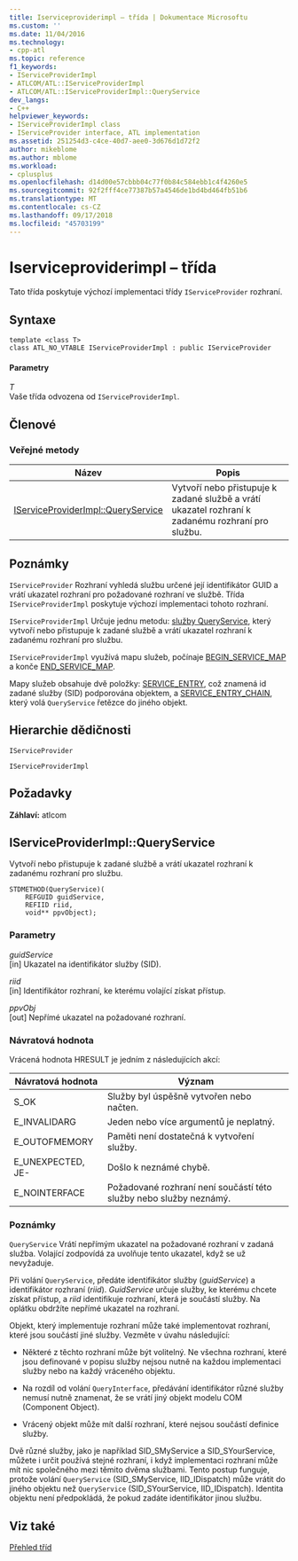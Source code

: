 ```yaml
---
title: Iserviceproviderimpl – třída | Dokumentace Microsoftu
ms.custom: ''
ms.date: 11/04/2016
ms.technology:
- cpp-atl
ms.topic: reference
f1_keywords:
- IServiceProviderImpl
- ATLCOM/ATL::IServiceProviderImpl
- ATLCOM/ATL::IServiceProviderImpl::QueryService
dev_langs:
- C++
helpviewer_keywords:
- IServiceProviderImpl class
- IServiceProvider interface, ATL implementation
ms.assetid: 251254d3-c4ce-40d7-aee0-3d676d1d72f2
author: mikeblome
ms.author: mblome
ms.workload:
- cplusplus
ms.openlocfilehash: d14d00e57cbbb04c77f0b84c584ebb1c4f4260e5
ms.sourcegitcommit: 92f2fff4ce77387b57a4546de1bd4bd464fb51b6
ms.translationtype: MT
ms.contentlocale: cs-CZ
ms.lasthandoff: 09/17/2018
ms.locfileid: "45703199"
---
```

# <a name="iserviceproviderimpl-class"></a>Iserviceproviderimpl – třída

Tato třída poskytuje výchozí implementaci třídy `IServiceProvider` rozhraní.

## <a name="syntax"></a>Syntaxe

```
template <class T>  
class ATL_NO_VTABLE IServiceProviderImpl : public IServiceProvider
```

#### <a name="parameters"></a>Parametry

*T*  
Vaše třída odvozena od `IServiceProviderImpl`.

## <a name="members"></a>Členové

### <a name="public-methods"></a>Veřejné metody

|Název|Popis|
|----------|-----------------|
|[IServiceProviderImpl::QueryService](#queryservice)|Vytvoří nebo přistupuje k zadané službě a vrátí ukazatel rozhraní k zadanému rozhraní pro službu.|

## <a name="remarks"></a>Poznámky

`IServiceProvider` Rozhraní vyhledá službu určené její identifikátor GUID a vrátí ukazatel rozhraní pro požadované rozhraní ve službě. Třída `IServiceProviderImpl` poskytuje výchozí implementaci tohoto rozhraní.

`IServiceProviderImpl` Určuje jednu metodu: [služby QueryService](#queryservice), který vytvoří nebo přistupuje k zadané službě a vrátí ukazatel rozhraní k zadanému rozhraní pro službu.

`IServiceProviderImpl` využívá mapu služeb, počínaje [BEGIN_SERVICE_MAP](service-map-macros.md#begin_service_map) a konče [END_SERVICE_MAP](service-map-macros.md#end_service_map).

Mapy služeb obsahuje dvě položky: [SERVICE_ENTRY](service-map-macros.md#service_entry), což znamená id zadané služby (SID) podporována objektem, a [SERVICE_ENTRY_CHAIN](service-map-macros.md#service_entry_chain), který volá `QueryService` řetězce do jiného objekt.

## <a name="inheritance-hierarchy"></a>Hierarchie dědičnosti

`IServiceProvider`

`IServiceProviderImpl`

## <a name="requirements"></a>Požadavky

**Záhlaví:** atlcom

##  <a name="queryservice"></a>  IServiceProviderImpl::QueryService

Vytvoří nebo přistupuje k zadané službě a vrátí ukazatel rozhraní k zadanému rozhraní pro službu.

```
STDMETHOD(QueryService)(
    REFGUID guidService,
    REFIID riid,
    void** ppvObject);
```

### <a name="parameters"></a>Parametry

*guidService*<br/>
[in] Ukazatel na identifikátor služby (SID).

*riid*<br/>
[in] Identifikátor rozhraní, ke kterému volající získat přístup.

*ppvObj*<br/>
[out] Nepřímé ukazatel na požadované rozhraní.

### <a name="return-value"></a>Návratová hodnota

Vrácená hodnota HRESULT je jedním z následujících akcí:

|Návratová hodnota|Význam|
|------------------|-------------|
|S_OK|Služby byl úspěšně vytvořen nebo načten.|
|E_INVALIDARG|Jeden nebo více argumentů je neplatný.|
|E_OUTOFMEMORY|Paměti není dostatečná k vytvoření služby.|
|E_UNEXPECTED, JE-|Došlo k neznámé chybě.|
|E_NOINTERFACE|Požadované rozhraní není součástí této služby nebo služby neznámý.|

### <a name="remarks"></a>Poznámky

`QueryService` Vrátí nepřímým ukazatel na požadované rozhraní v zadaná služba. Volající zodpovídá za uvolňuje tento ukazatel, když se už nevyžaduje.

Při volání `QueryService`, předáte identifikátor služby (*guidService*) a identifikátor rozhraní (*riid*). *GuidService* určuje služby, ke kterému chcete získat přístup, a *riid* identifikuje rozhraní, která je součástí služby. Na oplátku obdržíte nepřímé ukazatel na rozhraní.

Objekt, který implementuje rozhraní může také implementovat rozhraní, které jsou součástí jiné služby. Vezměte v úvahu následující:

- Některé z těchto rozhraní může být volitelný. Ne všechna rozhraní, které jsou definované v popisu služby nejsou nutně na každou implementaci služby nebo na každý vráceného objektu.

- Na rozdíl od volání `QueryInterface`, předávání identifikátor různé služby nemusí nutně znamenat, že se vrátí jiný objekt modelu COM (Component Object).

- Vrácený objekt může mít další rozhraní, které nejsou součástí definice služby.

Dvě různé služby, jako je například SID_SMyService a SID_SYourService, můžete i určit používá stejné rozhraní, i když implementaci rozhraní může mít nic společného mezi těmito dvěma službami. Tento postup funguje, protože volání `QueryService` (SID_SMyService, IID_IDispatch) může vrátit do jiného objektu než `QueryService` (SID_SYourService, IID_IDispatch). Identita objektu není předpokládá, že pokud zadáte identifikátor jinou službu.

## <a name="see-also"></a>Viz také

[Přehled tříd](../../atl/atl-class-overview.md)
